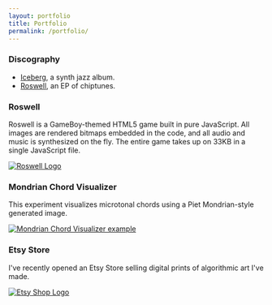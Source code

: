 ```yaml
---
layout: portfolio
title: Portfolio
permalink: /portfolio/
---
```



### Discography
- [Iceberg](https://soundcloud.com/chip-bell/sets/iceberg?si=6481732d14404e3495d1da8a19b28fd0&utm_source=clipboard&utm_medium=text&utm_campaign=social_sharing), a synth jazz album.
- [Roswell](https://soundcloud.com/chip-bell/sets/roswell?si=fdb94ecc26f74cc08ac43f6a01420708&utm_source=clipboard&utm_medium=text&utm_campaign=social_sharing), an EP of chiptunes.


### Roswell
Roswell is a GameBoy-themed HTML5 game built in pure JavaScript.
All images are rendered bitmaps embedded in the code, and all audio and music is synthesized on the fly.
The entire game takes up on 33KB in a single JavaScript file.

[![Roswell Logo]({{site.baseurl}}/assets/images/roswell_logo.png)](https://sandcat1907.itch.io/roswell)

### Mondrian Chord Visualizer
This experiment visualizes microtonal chords using a Piet Mondrian-style generated image.

[![Mondrian Chord Visualizer example]({{site.baseurl}}/assets/images/mondrian.gif)]({{site.baseurl}}/assets/mondrian/index.html)

### Etsy Store
I've recently opened an Etsy Store selling digital prints of algorithmic art I've made.

[![Etsy Shop Logo]({{site.baseurl}}/assets/images/etsy_logo.png)](https://www.etsy.com/shop/CeridwenCrafting)
